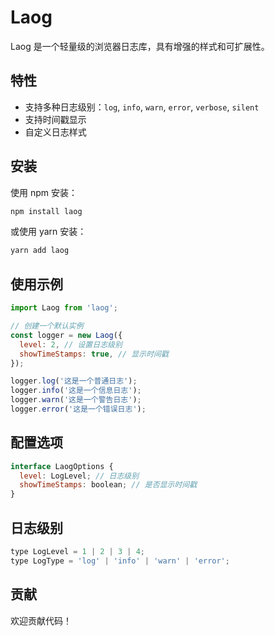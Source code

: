 # Laog

Laog 是一个轻量级的浏览器日志库，具有增强的样式和可扩展性。

## 特性

- 支持多种日志级别：`log`, `info`, `warn`, `error`, `verbose`, `silent`
- 支持时间戳显示
- 自定义日志样式

## 安装

使用 npm 安装：

```bash
npm install laog
```
或使用 yarn 安装：

```bash
yarn add laog
```

## 使用示例

```javascript
import Laog from 'laog';

// 创建一个默认实例
const logger = new Laog({
  level: 2, // 设置日志级别
  showTimeStamps: true, // 显示时间戳
});

logger.log('这是一个普通日志');
logger.info('这是一个信息日志');
logger.warn('这是一个警告日志');
logger.error('这是一个错误日志');
```

## 配置选项

```javascript
interface LaogOptions {
  level: LogLevel; // 日志级别
  showTimeStamps: boolean; // 是否显示时间戳
}
```

## 日志级别
```javascript
type LogLevel = 1 | 2 | 3 | 4;
type LogType = 'log' | 'info' | 'warn' | 'error';
```

## 贡献

欢迎贡献代码！

